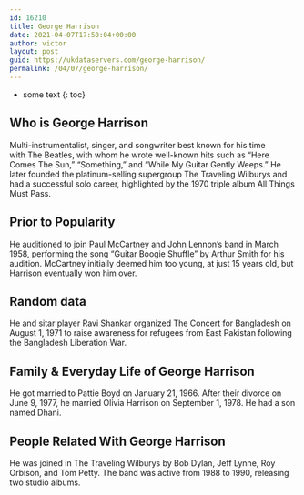 ```yaml
---
id: 16210
title: George Harrison
date: 2021-04-07T17:50:04+00:00
author: victor
layout: post
guid: https://ukdataservers.com/george-harrison/
permalink: /04/07/george-harrison/
---
```


* some text
{: toc}


## Who is George Harrison



Multi-instrumentalist, singer, and songwriter best known for his time with The Beatles, with whom he wrote well-known hits such as &#8220;Here Comes The Sun,&#8221; &#8220;Something,&#8221; and &#8220;While My Guitar Gently Weeps.&#8221; He later founded the platinum-selling supergroup The Traveling Wilburys and had a successful solo career, highlighted by the 1970 triple album All Things Must Pass. 

                
                
                
## Prior to Popularity



He auditioned to join Paul McCartney and John Lennon&#8217;s band in March 1958, performing the song &#8220;Guitar Boogie Shuffle&#8221; by Arthur Smith for his audition. McCartney initially deemed him too young, at just 15 years old, but Harrison eventually won him over. 

                
                
                
## Random data



He and sitar player Ravi Shankar organized The Concert for Bangladesh on August 1, 1971 to raise awareness for refugees from East Pakistan following the Bangladesh Liberation War.

                
                
                
## Family & Everyday Life of George Harrison



He got married to Pattie Boyd on January 21, 1966. After their divorce on June 9, 1977, he married Olivia Harrison on September 1, 1978. He had a son named Dhani.

                
                
                
## People Related With George Harrison



He was joined in The Traveling Wilburys by Bob Dylan, Jeff Lynne, Roy Orbison, and Tom Petty. The band was active from 1988 to 1990, releasing two studio albums.

                
              
            
          
          
          